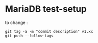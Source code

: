 # MariaDB test-setup

to change :
```
git tag -a -m "commit description" v1.xx
git push --follow-tags
```
